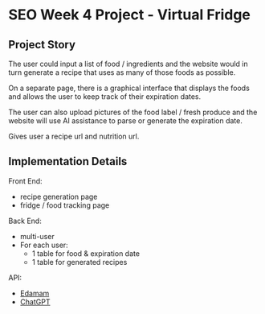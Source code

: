 # SEO Week 4 Project - Virtual Fridge

## Project Story

The user could input a list of food / ingredients and the website would in turn generate a recipe that uses as many of those foods as possible. 

On a separate page, there is a graphical interface that displays the foods and allows the user to keep track of their expiration dates. 

The user can also upload pictures of the food label / fresh produce and the website will use AI assistance to parse or generate the expiration date.

Gives user a recipe url and nutrition url.

## Implementation Details

Front End:
- recipe generation page
- fridge / food tracking page

Back End:
- multi-user
- For each user:
  - 1 table for food & expiration date
  - 1 table for generated recipes

API:
- [Edamam](https://developer.edamam.com/edamam-docs-recipe-api)
- [ChatGPT](https://platform.openai.com/docs/api-reference/introduction)
